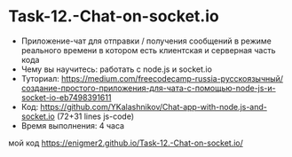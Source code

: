 # Task-12.-Chat-on-socket.io

* Приложение-чат для отправки / получения сообщений в режиме реального времени в котором есть клиентская и серверная часть кода
* Чему вы научитесь: работать с node.js и socket.io
* Туториал: https://medium.com/freecodecamp-russia-русскоязычный/создание-простого-приложения-для-чата-с-помощью-node-js-и-socket-io-eb7498391611
* Код: https://github.com/YKalashnikov/Chat-app-with-node.js-and-socket.io (72+31 lines js-code)
* Время выполнения: 4 часа

мой код https://enigmer2.github.io/Task-12.-Chat-on-socket.io/
